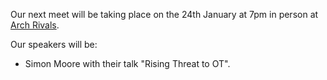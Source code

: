 Our next meet will be taking place on the 24th January at 7pm in person at [Arch Rivals](https://g.page/Archpub).

Our speakers will be:

* Simon Moore with their talk "Rising Threat to OT".
